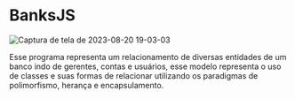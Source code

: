 # BanksJS

![Captura de tela de 2023-08-20 19-03-03](https://github.com/SrBorges/BanksJS/assets/96485637/e52ce682-4f38-4274-9caf-0db780d925ac)


Esse programa representa um relacionamento de diversas entidades de um banco indo de gerentes, contas e usuários, esse
modelo representa o uso de classes e suas formas de relacionar utilizando os paradigmas de polimorfismo, herança e encapsulamento.
